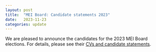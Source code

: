 ```yaml
---
layout: post
title:  "MEI Board: Candidate statements 2023"
date:   2023-11-23
categories: update
---
```

We are pleased to announce the candidates for the 2023 MEI Board elections. For details, please see their [CVs and candidate statements](/community/mei-board/elections/2023/candidates.html).
